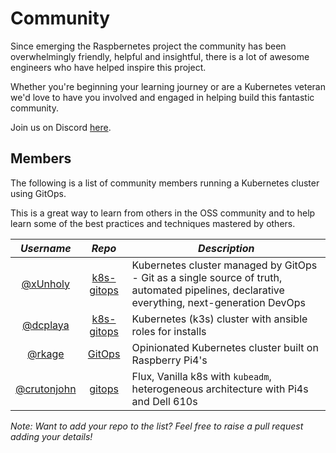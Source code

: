 # Community

Since emerging the Raspbernetes project the community has been overwhelmingly friendly, helpful and insightful, there is a lot of awesome engineers who have helped inspire this project.

Whether you're beginning your learning journey or are a Kubernetes veteran we'd love to have you involved and engaged in helping build this fantastic community.

Join us on Discord [here](https://discord.gg/RGvKzVg).

## Members

The following is a list of community members running a Kubernetes cluster using GitOps.

This is a great way to learn from others in the OSS community and to help learn some of the best practices and techniques mastered by others.

| *Username* | *Repo* | *Description* |
| :---------:|:------:|---------------|
|[@xUnholy](https://github.com/xUnholy)|[k8s-gitops](https://github.com/raspbernetes/k8s-gitops)|Kubernetes cluster managed by GitOps - Git as a single source of truth, automated pipelines, declarative everything, next-generation DevOps|
|[@dcplaya](https://github.com/dcplaya)|[k8s-gitops](https://github.com/dcplaya/k8s-gitops)|Kubernetes (k3s) cluster with ansible roles for installs|
|[@rkage](https://github.com/rkage)|[GitOps](https://github.com/mcfio/GitOps)|Opinionated Kubernetes cluster built on Raspberry Pi4's|
|[@crutonjohn](https://github.com/crutonjohn)|[gitops](https://github.com/crutonjohn/gitops)|Flux, Vanilla k8s with `kubeadm`, heterogeneous architecture with Pi4s and Dell 610s|

*Note: Want to add your *repo* to the list? Feel free to raise a pull request adding your details!*
